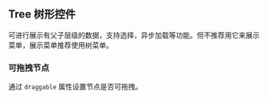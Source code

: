 <div class="demo-header">
<p class="overviewicon">
  <span class="wapi-navigation-tree"/>
</p>

## Tree 树形控件

<nova-uxlink widget-name="Tree"></nova-uxlink>

可进行展示有父子层级的数据，支持选择，异步加载等功能。但不推荐用它来展示菜单，展示菜单推荐使用树菜单。
</div>

### 可拖拽节点

通过 `draggable` 属性设置节点是否可拖拽。

<nova-demo-view link="tree/node-draggable"></nova-demo-view>

<br>
